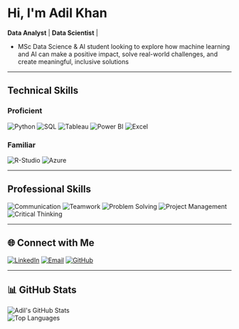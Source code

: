 # Hi, I'm Adil Khan

**Data Analyst** | **Data Scientist** |  

* MSc Data Science & AI student looking to explore how machine learning and AI can make a positive impact, solve real-world challenges, and create meaningful, inclusive solutions
---

## Technical Skills

### **Proficient**
![Python](https://img.shields.io/badge/Python-3670A0?style=for-the-badge&logo=python&logoColor=ffdd54)
![SQL](https://img.shields.io/badge/SQL-4479A1?style=for-the-badge&logo=postgresql&logoColor=white)
![Tableau](https://img.shields.io/badge/Tableau-E97627?style=for-the-badge&logo=tableau&logoColor=white)
![Power BI](https://img.shields.io/badge/Power%20BI-F2C811?style=for-the-badge&logo=power-bi&logoColor=black)
![Excel](https://img.shields.io/badge/Microsoft%20Excel-217346?style=for-the-badge&logo=microsoft-excel&logoColor=white)

### **Familiar**
![R-Studio](https://img.shields.io/badge/R-276DC3?style=for-the-badge&logo=r&logoColor=white)
![Azure](https://img.shields.io/badge/Microsoft%20Azure-0089D6?style=for-the-badge&logo=microsoft-azure&logoColor=white)

---

## Professional Skills

![Communication](https://img.shields.io/badge/Communication-5E4A9A?style=for-the-badge)
![Teamwork](https://img.shields.io/badge/Teamwork-F46C45?style=for-the-badge)
![Problem Solving](https://img.shields.io/badge/Problem%20Solving-3C1874?style=for-the-badge)
![Project Management](https://img.shields.io/badge/Project%20Management-1C91E6?style=for-the-badge)
![Critical Thinking](https://img.shields.io/badge/Critical%20Thinking-BF1363?style=for-the-badge)

---

## 🌐 Connect with Me

[![LinkedIn](https://img.shields.io/badge/LinkedIn-0A66C2?style=for-the-badge&logo=linkedin&logoColor=white)](https://www.linkedin.com/in/adilkhan1401/)
[![Email](https://img.shields.io/badge/Email-D14836?style=for-the-badge&logo=gmail&logoColor=white)](mailto:adilk.mfc@gmail.com)
[![GitHub](https://img.shields.io/badge/GitHub-171515?style=for-the-badge&logo=github&logoColor=white)](https://github.com/Adil-14)

---

## 📊 GitHub Stats

![Adil's GitHub Stats](https://github-readme-stats.vercel.app/api?username=Adil-14&show_icons=true&theme=radical)  
![Top Languages](https://github-readme-stats.vercel.app/api/top-langs/?username=Adil-14&layout=compact&theme=radical)
